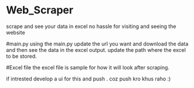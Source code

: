 # Web_Scraper
scrape and see your data in excel no hassle for visiting and seeing the website


#main.py
using the main.py update the url you want and download the data and then see the data in the excel output.
update the path where the excel to be stored.

#Excel file
the excel file is sample for how it will look after scraping.

if intrested develop a ui for this and push . coz push kro khus raho :)
